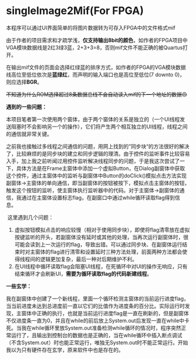 # singleImage2Mif(For FPGA)

​		本程序可以通过UI界面简单的将图片数据转为可存入FPGA中的文件格式mif

​		由于作者的项目需求和才疏学浅，**仅支持输出8bit的颜色**，如作者的FPGA项目中VGA模块数据线是2红3绿3蓝，2+3+3=8，否则mif文件不能正确的被Quartus打开。

​		在输出mif文件的页面会选择红绿蓝的排序方式，如作者的FPGA的VGA模块数据线高位至低位依次是**蓝绿红**，而声明的输入端口也是高位至低位(7 downto 0)，则应选择**BGR**。

​		~~不知道为什么ROM选择超过8条数据总线不会自动读入mif的下一个地址的数据🙃~~



**遇到的一些问题：**

​		本项目笔者第一次使用两个窗体，由于两个窗体的关系是独立的（一个UI线程发送阻塞时不会影响另一个的操作），它们将产生两个相互独立的UI线程，线程之间的通信就非常关键。

​		之前我也接触过多线程之间通信的问题，用网上找到的”同步块“的方法很好的解决了，比较麻烦的是同步块的建立和同步逻辑的理清。由于控件的监听事件比较容易入手，加上我之前听闻过用控件监听解决线程同步的问题，于是我这次尝试了一下，具体方法是在Frame主窗体中添加一个虚拟Button，在Dialog副窗体中获取这个控件，通过主窗体中的监听与副窗体中Button的doClick()模拟点击方法实现副窗体->主窗体的单向通信，即当副窗体的按钮被按下，模拟点击主窗体的按钮，触发这个按钮的监听，使主窗体执行监听器中的代码。对于主窗体->副窗体的通信，我通过在主窗体设置标志flag，在副窗口中通过while循环读取flag得到信息。

​		这里遇到几个问题：

1. 虚拟按钮模拟点击的响应较慢（相对于使用同步块），即使将flag清零放在虚拟按键监听的开头，若副窗体没有延时或其他的处理，当再次运行副窗体时，很可能会读到上一次运行的flag，导致出错。可以通过同步块、在副窗体运行结束时对主窗体的flag进行清零和设置延时三种方法处理，前面两种方法都会使得线程间的逻辑更加复杂，最后一种对后期维护不利。
2. 在UI线程中循环读取flag会阻塞UI线程，在死循环中对UI的操作无响应，只有结束循环才会刷新UI，**需要为循环读取flag的代码新建线程**。

**一些玄学：**

​		我在副窗体中创建了一个新线程，里面一个循环检测主窗体的当前运行进度flag，当当前进度未达到总进度前一直以它们的比值作为进度条的百分比。实际运行时发现，主窗体中正确的执行，也就是当前运行进度flag是一直在刷新的，但是副窗体不仅进度条一直为0，并且在while的前后放上System.out后发现一直在while中卡死。当我在while循环里放System.out准备检测while循环的情况时，程序突然正常运行了，且输出到控制台的数据也是正确的，当在while循环中插入断点调试（不含System.out）时也能正常运行，唯独无System.out时不能正常运行。开始我以为只有硬件存在玄学，原来软件中也是存在的。